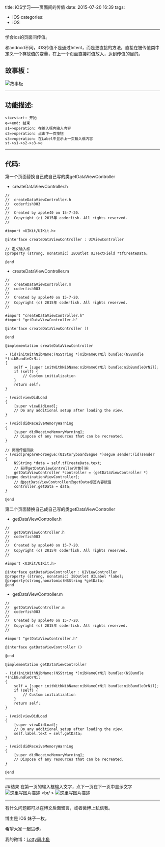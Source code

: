 title: iOS学习——页面间的传值
date: 2015-07-20 16:39
tags:
  - iOS
categories:
  - iOS
---


学会ios的页面间传值。

和android不同，iOS传值不是通过Intent，而是更直接的方法，直接在被传值类中定义一个存放值的变量，在上一个页面直接将值放入，达到传值的目的。

## 故事板：

![故事板](http://img.blog.csdn.net/20150720163651231)

-------------------

## 功能描述:

```flow
st=>start: 开始
e=>end: 结束
s1=>operation: 在输入框内输入内容
s2=>operation: 点击下一页按钮
s3=>operation: 在Label中显示上一页输入框内容
st->s1->s2->s3->e
```

-------------------

## 代码:

第一个页面替换自己成自己写的类getDataViewController

- createDataViewController.h

```objc
//
//  createDataViewController.h
//  coderfish003
//
//  Created by apple40 on 15-7-20.
//  Copyright (c) 2015年 coderfish. All rights reserved.
//

#import <UIKit/UIKit.h>

@interface createDataViewController : UIViewController

// 定义输入框
@property (strong, nonatomic) IBOutlet UITextField *tfCreateData;

@end

```

<!--more-->

- createDataViewController.m

```objc
//
//  createDataViewController.m
//  coderfish003
//
//  Created by apple40 on 15-7-20.
//  Copyright (c) 2015年 coderfish. All rights reserved.
//

#import "createDataViewController.h"
#import "getDataViewController.h"

@interface createDataViewController ()

@end

@implementation createDataViewController

- (id)initWithNibName:(NSString *)nibNameOrNil bundle:(NSBundle *)nibBundleOrNil
{
    self = [super initWithNibName:nibNameOrNil bundle:nibBundleOrNil];
    if (self) {
        // Custom initialization
    }
    return self;
}

- (void)viewDidLoad
{
    [super viewDidLoad];
	// Do any additional setup after loading the view.
}

- (void)didReceiveMemoryWarning
{
    [super didReceiveMemoryWarning];
    // Dispose of any resources that can be recreated.
}

// 页面传值函数
- (void)prepareForSegue:(UIStoryboardSegue *)segue sender:(id)sender
{
    NSString *data = self.tfCreateData.text;
    // 获得getDataViewController对象引用
    getDataViewController *controller = (getDataViewController *)[segue destinationViewController];
    // 给getDataViewController的getData标签内容赋值
    controller.getData = data;
}

@end

```

第二个页面替换自己成自己写的类getDataViewController

- getDataViewController.h
```
//
//  getDataViewController.h
//  coderfish003
//
//  Created by apple40 on 15-7-20.
//  Copyright (c) 2015年 coderfish. All rights reserved.
//

#import <UIKit/UIKit.h>

@interface getDataViewController : UIViewController
@property (strong, nonatomic) IBOutlet UILabel *label;
@property(strong,nonatomic)NSString *getData;
@end

```

 - getDataViewController.m
 
```
//
//  getDataViewController.m
//  coderfish003
//
//  Created by apple40 on 15-7-20.
//  Copyright (c) 2015年 coderfish. All rights reserved.
//

#import "getDataViewController.h"

@interface getDataViewController ()

@end

@implementation getDataViewController

- (id)initWithNibName:(NSString *)nibNameOrNil bundle:(NSBundle *)nibBundleOrNil
{
    self = [super initWithNibName:nibNameOrNil bundle:nibBundleOrNil];
    if (self) {
        // Custom initialization
    }
    return self;
}

- (void)viewDidLoad
{
    [super viewDidLoad];
	// Do any additional setup after loading the view.
    self.label.text = self.getData;
}

- (void)didReceiveMemoryWarning
{
    [super didReceiveMemoryWarning];
    // Dispose of any resources that can be recreated.
}

@end

```

-------------------

##结果
在第一页的输入框输入文字，点下一页在下一页中显示文字
![这里写图片描述](http://img.blog.csdn.net/20150720163812732)
<br/ >
![这里写图片描述](http://img.blog.csdn.net/20150720163826866)

----

有什么问题都可以在博文后面留言，或者微博上私信我。

博主是 iOS 妹子一枚。

希望大家一起进步。

我的微博：[Lotty周小鱼](http://weibo.com/coderfish/)

